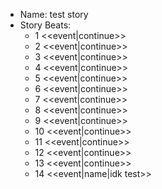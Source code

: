 * Name: test story
* Story Beats:
	* 1 <<event|continue>>
	* 2 <<event|continue>>
	* 3 <<event|continue>>
	* 4 <<event|continue>>
	* 5 <<event|continue>>
	* 6 <<event|continue>>
	* 7 <<event|continue>>
	* 8 <<event|continue>>
	* 9 <<event|continue>>
	* 10 <<event|continue>>
	* 11 <<event|continue>>
	* 12 <<event|continue>>
	* 13 <<event|continue>>
	* 14 <<event|name|idk test>>